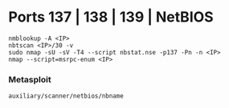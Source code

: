# Ports 137 | 138 | 139 | NetBIOS

```markup
nmblookup -A <IP>
nbtscan <IP>/30 -v
sudo nmap -sU -sV -T4 --script nbstat.nse -p137 -Pn -n <IP>
nmap --script=msrpc-enum <IP>
```

### Metasploit

```markup
auxiliary/scanner/netbios/nbname
```
